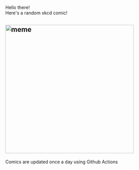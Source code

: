 Hello there! <br>Here's a random xkcd comic!<br>
## <img src="https://imgs.xkcd.com/comics/forgetting.png" alt="meme" width="400"/><br>
Comics are updated once a day using Github Actions